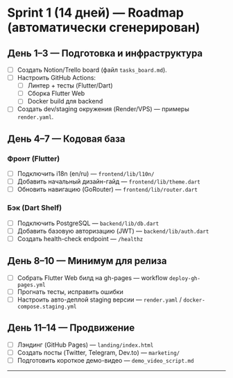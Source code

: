 # Sprint 1 (14 дней) — Roadmap (автоматически сгенерирован)

## День 1–3 — Подготовка и инфраструктура
- [ ] Создать Notion/Trello board (файл `tasks_board.md`).
- [ ] Настроить GitHub Actions:
  - [ ] Линтер + тесты (Flutter/Dart)
  - [ ] Сборка Flutter Web
  - [ ] Docker build для backend
- [ ] Создать dev/staging окружения (Render/VPS) — примеры `render.yaml`.

## День 4–7 — Кодовая база
### Фронт (Flutter)
- [ ] Подключить i18n (en/ru) — `frontend/lib/l10n/`
- [ ] Добавить начальный дизайн-гайд — `frontend/lib/theme.dart`
- [ ] Обновить навигацию (GoRouter) — `frontend/lib/router.dart`

### Бэк (Dart Shelf)
- [ ] Подключить PostgreSQL — `backend/lib/db.dart`
- [ ] Добавить базовую авторизацию (JWT) — `backend/lib/auth.dart`
- [ ] Создать health-check endpoint — `/healthz`

## День 8–10 — Минимум для релиза
- [ ] Собрать Flutter Web билд на gh-pages — workflow `deploy-gh-pages.yml`
- [ ] Прогнать тесты, исправить ошибки
- [ ] Настроить авто-деплой staging версии — `render.yaml` / `docker-compose.staging.yml`

## День 11–14 — Продвижение
- [ ] Лэндинг (GitHub Pages) — `landing/index.html`
- [ ] Создать посты (Twitter, Telegram, Dev.to) — `marketing/`
- [ ] Подготовить короткое демо-видео — `demo_video_script.md`

---

